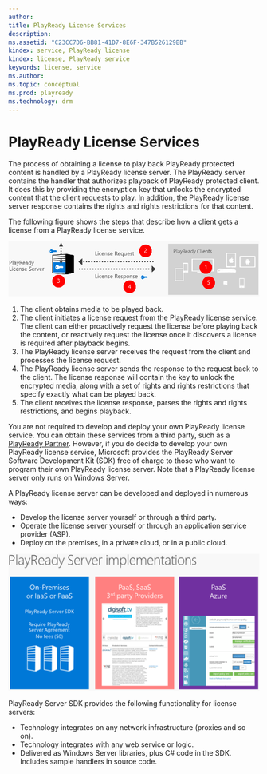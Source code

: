 ```yaml
---
author:
title: PlayReady License Services
description:
ms.assetid: "C23CC7D6-BB81-41D7-8E6F-347B526129BB"
kindex: service, PlayReady license
kindex: license, PlayReady service
keywords: license, service
ms.author:
ms.topic: conceptual
ms.prod: playready
ms.technology: drm
---
```



# PlayReady License Services

The process of obtaining a license to play back PlayReady protected content is handled by a PlayReady license server. The PlayReady server contains the handler that authorizes playback of PlayReady protected client. It does this by providing the encryption key that unlocks the encrypted content that the client requests to play. In addition, the PlayReady license server response contains the rights and rights restrictions for that content.

The following figure shows the steps that describe how a client gets a license from a PlayReady license service.

![Video Service Architecture](../images/video_service_arch.png)

  1.  The client obtains media to be played back.
  2.  The client initiates a license request from the PlayReady license service. The client can either proactively request the license before playing back the content, or reactively request the license once it discovers a license is required after playback begins.
  3.  The PlayReady license server receives the request from the client and processes the license request.
  4.  The PlayReady license server sends the response to the request back to the client. The license response will contain the key to unlock the encrypted media, along with a set of rights and rights restrictions that specify exactly what can be played back.
  5.  The client receives the license response, parses the rights and rights restrictions, and begins playback.

You are not required to develop and deploy your own PlayReady license service. You can obtain these services from a third party, such as a [PlayReady Partner](https://www.microsoft.com/playready/partners/). However, if you do decide to develop your own PlayReady license service, Microsoft provides the PlayReady Server Software Development Kit (SDK) free of charge to those who want to program their own PlayReady license server. Note that a PlayReady license server only runs on Windows Server.

A PlayReady license server can be developed and deployed in numerous ways:

  *  Develop the license server yourself or through a third party.
  *  Operate the license server yourself or through an application service provider (ASP).
  *  Deploy on the premises, in a private cloud, or in a public cloud.

![PlayReady Server Implementations](../images/playready_server_implementations.png)

PlayReady Server SDK provides the following functionality for license servers:

  *  Technology integrates on any network infrastructure (proxies and so on).
  *  Technology integrates with any web service or logic.
  *  Delivered as Windows Server libraries, plus C# code in the SDK. Includes sample handlers in source code.

